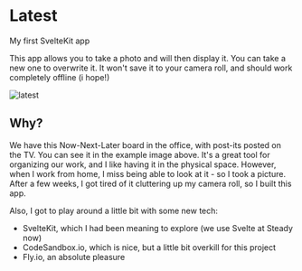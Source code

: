 # Latest

My first SvelteKit app

This app allows you to take a photo and will then display it. You can take a new one to overwrite it. It won't save it to your camera roll, and should work completely offline (i hope!)

![latest](https://github.com/user-attachments/assets/d036384c-6950-45d4-bb47-a6606953c4a1)

## Why?
We have this Now-Next-Later board in the office, with post-its posted on the TV. You can see it in the example image above. It's a great tool for organizing our work, and I like having it in the physical space. However, when I work from home, I miss being able to look at it - so I took a picture. After a few weeks, I got tired of it cluttering up my camera roll, so I built this app.

Also, I got to play around a little bit with some new tech:
- SvelteKit, which I had been meaning to explore (we use Svelte at Steady now)
- CodeSandbox.io, which is nice, but a little bit overkill for this project
- Fly.io, an absolute pleasure
